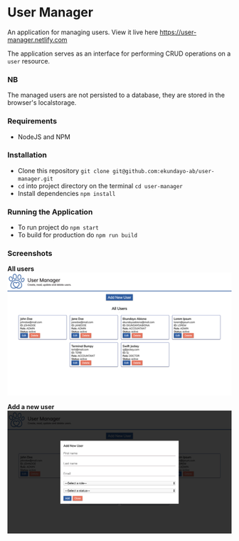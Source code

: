 # User Manager
An application for managing users. View it live here https://user-manager.netlify.com

The application serves as an interface for performing CRUD operations on a `user` resource.

### NB
The managed users are not persisted to a database, they are stored in the browser's localstorage.

### Requirements
- NodeJS and NPM

### Installation
- Clone this repository `git clone git@github.com:ekundayo-ab/user-manager.git`
- `cd` into project directory on the terminal `cd user-manager`
- Install dependencies `npm install`

### Running the Application
- To run project do `npm start`
- To build for production do `npm run build`

### Screenshots
**All users**
![All Users](screenshots/all-users.png?raw=true "All User")

**Add a new user**
![Add New User](screenshots/add-new-user.png?raw=true "Add New User")
